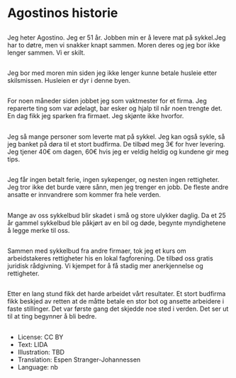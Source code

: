 # Agostinos historie

##
Jeg heter Agostino. Jeg er 51 år. Jobben min er å levere mat på sykkel.Jeg har to døtre, men vi snakker knapt sammen. Moren deres og jeg bor ikke lenger sammen. Vi er skilt.

##
Jeg bor med moren min siden jeg ikke lenger kunne betale husleie etter skilsmissen. Husleien er dyr i denne byen.

##
For noen måneder siden jobbet jeg som vaktmester for et firma. Jeg reparerte ting som var ødelagt, bar esker og hjalp til når noen trengte det. En dag fikk jeg sparken fra firmaet. Jeg skjønte ikke hvorfor.

##
Jeg så mange personer som leverte mat på sykkel. Jeg kan også sykle, så jeg banket på døra til et stort budfirma. De tilbød meg 3€ for hver levering. Jeg tjener 40€ om dagen, 60€ hvis jeg er veldig heldig og kundene gir meg tips.

##
Jeg får ingen betalt ferie, ingen sykepenger, og nesten ingen rettigheter. Jeg tror ikke det burde være sånn, men jeg trenger en jobb. De fleste andre ansatte er innvandrere som kommer fra hele verden.

##
Mange av oss sykkelbud blir skadet i små og store ulykker daglig. Da et 25 år gammel sykkelbud ble påkjørt av en bil og døde, begynte myndighetene å legge merke til oss.

##
Sammen med sykkelbud fra andre firmaer, tok jeg et kurs om arbeidstakeres rettigheter his en lokal fagforening. De tilbød oss gratis juridisk rådgivning. Vi kjempet for å få stadig mer anerkjennelse og rettigheter.

##
Etter en lang stund fikk det harde arbeidet vårt resultater. Et stort budfirma fikk beskjed av retten at de måtte betale en stor bot og ansette arbeidere i faste stillinger. Det var første gang det skjedde noe sted i verden. Det ser ut til at ting begynner å bli bedre.

##
* License: CC BY
* Text: LIDA
* Illustration: TBD
* Translation: Espen Stranger-Johannessen
* Language: nb
